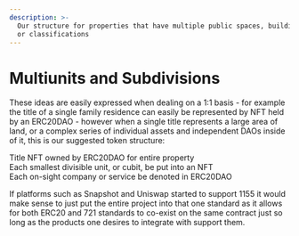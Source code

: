 ```yaml
---
description: >-
  Our structure for properties that have multiple public spaces, buildings units
  or classifications
---
```


# Multiunits and Subdivisions

These ideas are easily expressed when dealing on a 1:1 basis - for example the title of a single family residence can easily be represented by NFT held by an ERC20DAO - however when a single title represents a large area of land, or a complex series of individual assets and independent DAOs inside of it, this is our suggested token structure:

Title NFT owned by ERC20DAO for entire property\
Each smallest divisible unit, or cubit, be put into an NFT\
Each on-sight company or service be denoted in ERC20DAO

If platforms such as Snapshot and Uniswap started to support 1155 it would make sense to just put the entire project into that one standard as it allows for both ERC20 and 721 standards to co-exist on the same contract just so long as the products one desires to integrate with support them.
